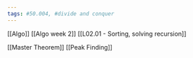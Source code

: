 ```yaml
---
tags: #50.004, #divide and conquer
---
```

[[Algo]]
[[Algo week 2]]
[[L02.01 - Sorting, solving recursion]]


[[Master Theorem]]
[[Peak Finding]]